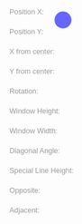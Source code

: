 <html>
<head>
<script>
function move(event){
findAdjacent();
var x = event.clientX;
var y = event.clientY;
var a = window.innerHeight;
var b = window.innerWidth;
if (x > b - 15) {x = b - 15;};
if (y > a - 15) {y = a - 15;};
if (x < 15) {x = 15;};
if (y < 15) {y = 15;};
var l = (((b / 2) - 1) - x) * -1; //opposite
var m = ((a / 2) - 1) - y; //adjacent
var r = (Math.atan(l/m)) * (180/Math.PI);
var da = (Math.atan(b/a)) * (180/Math.PI);
var innerAdjacent = findAdjacent(da,r,a,b);
var innerAngle = findAngle(da,r,l,m);
var opposite = innerAdjacent * (Math.tan(innerAngle));
var adjacent = Math.abs(innerAdjacent);
var rsh = ((Math.sqrt( Math.pow(opposite,2) + Math.pow(adjacent,2)))*2)-30;
document.getElementById("display_1").innerHTML= x;
document.getElementById("display_2").innerHTML= y;
document.getElementById("display_3").innerHTML= l;
document.getElementById("display_4").innerHTML= m;
document.getElementById("display_5").innerHTML= r;
document.getElementById("display_6").innerHTML= a;
document.getElementById("display_7").innerHTML= b;
document.getElementById("display_8").innerHTML= da;
document.getElementById("display_9").innerHTML= rsh;
document.getElementById("display_10").innerHTML= opposite;
document.getElementById("display_11").innerHTML= adjacent;
document.getElementById("cuteCircle").style.top = y - 15 + "px";
document.getElementById("cuteCircle").style.left = x - 15 + "px";
document.getElementById("verticalStroke").style.height = a + "px";
document.getElementById("verticalStroke").style.left = (b / 2) - 1 + "px";
document.getElementById("horizontalStroke").style.width = b + "px";
document.getElementById("horizontalStroke").style.top = (a / 2) - 1 + "px";
document.getElementById("rotateStroke").style.WebkitTransform = "rotate(" + r + 90 + "deg)";
document.getElementById("rotateStroke").style.top = (rsh / 2) * -1 + "px";
document.getElementById("rotateStroke").style.height = rsh + "px";
document.getElementById("rotateStrokeHolder").style.top = (a/2) + "px";
document.getElementById("rotateStrokeHolder").style.left = (b/2) + "px";
}
function findAdjacent(da, r, a, b){
if (r < da && -da < r) {
console.log(a/2);
return (a/2);

} else {
return (b/2);
}
}
function findAngle(da, r, l, m){
if (-da < r && r < da) {
return (Math.atan(l/m));
} else {
return (Math.PI/2)-(Math.atan(l/m));
}
}
</script>
<style>
body{
overflow:hidden;
font-size:.8em;
color:#999999;
font-family:sans-serif;
line-height:25px;
margin:0px;
padding:0px;
}
.cuteCircle{
	position:absolute;
	z-index:1;
	top:25px;
	left:100px;
	width:30px;
	height:30px;
	background-color:#6666ff;
	border-radius:15px;
}
.row{
margin-top:10px;
margin-left:20px;
}
.title{
display:inline;
}
.value{
display:inline;
}
.verticalStroke{
position:absolute;
width:25px;
left:0px;
top:0px;
width:2px;
background-color:#6666ff;
}
.horizontalStroke{
position:absolute;
left:0px;
top:0px;
height:2px;
background-color:#6666ff;
}
.rotateStroke{
width:2px;
position:absolute;
background-color:#6666ff;
}
.rotateStrokeHolder{
position:absolute;
}
</style>
</head>
<body onmousemove="move(event)" onload="move(event)" onresize="move(event)">
	<div class="row">
		<div class="title">Position X:</div>
		<div id="display_1" class="value"></div>
	</div>
	<div class="row">
		<div class="title">Position Y:</div>
		<div id="display_2" class="value"></div>
	</div>
	<div class="row">
		<div class="title">X from center:</div>
		<div id="display_3" class="value"></div>
	</div>
	<div class="row">
		<div class="title">Y from center:</div>
		<div id="display_4" class="value"></div>
	</div>
	<div class="row">
		<div class="title">Rotation:</div>
		<div id="display_5" class="value"></div>
	</div>
	<div class="row">
		<div class="title">Window Height:</div>
		<div id="display_6" class="value"></div>
	</div>
	<div class="row">
		<div class="title">Window Width:</div>
		<div id="display_7" class="value"></div>
	</div>
	<div class="row">
		<div class="title">Diagonal Angle:</div>
		<div id="display_8" class="value"></div>
	</div>
	<div class="row">
		<div class="title">Special Line Height:</div>
		<div id="display_9" class="value"></div>
	</div>
	<div class="row">
		<div class="title">Opposite:</div>
		<div id="display_10" class="value"></div>
	</div>
	<div class="row">
		<div class="title">Adjacent:</div>
		<div id="display_11" class="value"></div>
	</div>
	<div id="cuteCircle" class="cuteCircle"></div>
	<div id="verticalStroke" class="verticalStroke"></div>
	<div id="horizontalStroke" class="horizontalStroke"></div>
	<div id="rotateStrokeHolder" class="rotateStrokeHolder">
		<div id="rotateStroke" class="rotateStroke"></div>
	</div>
</body>
</html>
